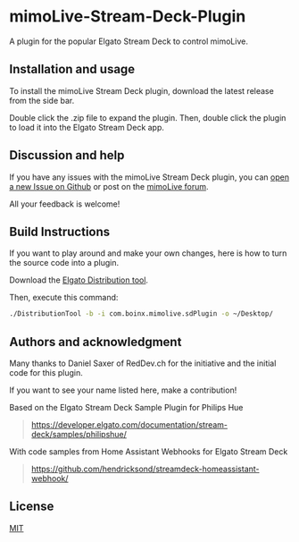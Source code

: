 # mimoLive-Stream-Deck-Plugin
A plugin for the popular Elgato Stream Deck to control mimoLive.

## Installation and usage

To install the mimoLive Stream Deck plugin, download the latest release from the side bar.

Double click the .zip file to expand the plugin. 
Then, double click the plugin to load it into the Elgato Stream Deck app.

## Discussion and help

If you have any issues with the mimoLive Stream Deck plugin, you can [open a new Issue on Github](https://github.com/boinx/mimoLive-Stream-Deck-Plugin/issues) or post on the [mimoLive forum](https://forum.boinx.com/c/mimolive/25).

All your feedback is welcome!


## Build Instructions

If you want to play around and make your own changes, here is how to turn the source code into a plugin.

Download the [Elgato Distribution tool](https://developer.elgato.com/documentation/stream-deck/sdk/exporting-your-plugin/).

Then, execute this command:

```bash
./DistributionTool -b -i com.boinx.mimolive.sdPlugin -o ~/Desktop/
```

## Authors and acknowledgment

Many thanks to Daniel Saxer of RedDev.ch for the initiative and the initial code for this plugin.

If you want to see your name listed here, make a contribution!

Based on the Elgato Stream Deck Sample Plugin for Philips Hue
> https://developer.elgato.com/documentation/stream-deck/samples/philipshue/

With code samples from Home Assistant Webhooks for Elgato Stream Deck
> https://github.com/hendricksond/streamdeck-homeassistant-webhook/

## License
[MIT](https://choosealicense.com/licenses/mit/)

 